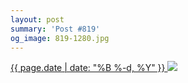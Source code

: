 ```yaml
---
layout: post
summary: 'Post #819'
og_image: 819-1280.jpg
---
```


<p>
 <time>
  <a href="/819">
   {{ page.date | date: "%B %-d, %Y" }}
  </a>
 </time>
 <a href="/819">
  <img data-taken="3/31/2019" sizes="(min-width: 700px) 50vw, calc(100vw - 2rem)" src="{{ site.assets_url }}/819-640.jpg" srcset="{{ site.assets_url }}/819-320.jpg 320w, {{ site.assets_url }}/819-640.jpg 640w, {{ site.assets_url }}/819-960.jpg 960w, {{ site.assets_url }}/819-1280.jpg 1280w"/>
 </a>
</p>

